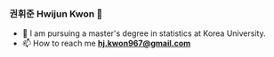 ### 권휘준 Hwijun Kwon 👋

- 🌱 I am pursuing a master's degree in statistics at Korea University.
- 📫 How to reach me **hj.kwon967@gmail.com**

